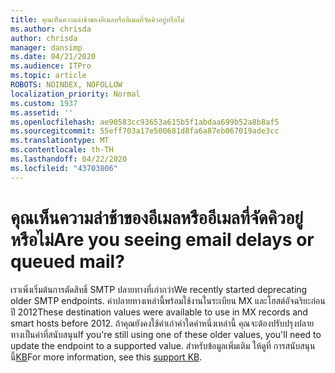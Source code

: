 ```yaml
---
title: คุณเห็นความล่าช้าของอีเมลหรืออีเมลที่จัดคิวอยู่หรือไม่
ms.author: chrisda
author: chrisda
manager: dansimp
ms.date: 04/21/2020
ms.audience: ITPro
ms.topic: article
ROBOTS: NOINDEX, NOFOLLOW
localization_priority: Normal
ms.custom: 1937
ms.assetid: ''
ms.openlocfilehash: ae90583cc93653a615b5f1abdaa699b52a8b8af5
ms.sourcegitcommit: 55eff703a17e500681d8fa6a87eb067019ade3cc
ms.translationtype: MT
ms.contentlocale: th-TH
ms.lasthandoff: 04/22/2020
ms.locfileid: "43703806"
---
```

# <a name="are-you-seeing-email-delays-or-queued-mail"></a><span data-ttu-id="257e9-102">คุณเห็นความล่าช้าของอีเมลหรืออีเมลที่จัดคิวอยู่หรือไม่</span><span class="sxs-lookup"><span data-stu-id="257e9-102">Are you seeing email delays or queued mail?</span></span>

<span data-ttu-id="257e9-103">เราเพิ่งเริ่มต้นการตัดสิทธิ์ SMTP ปลายทางที่เก่ากว่า</span><span class="sxs-lookup"><span data-stu-id="257e9-103">We recently started deprecating older SMTP endpoints.</span></span> <span data-ttu-id="257e9-104">ค่าปลายทางเหล่านี้พร้อมใช้งานในระเบียน MX และโฮสต์อัจฉริยะก่อนปี 2012</span><span class="sxs-lookup"><span data-stu-id="257e9-104">These destination values were available to use in MX records and smart hosts before 2012.</span></span> <span data-ttu-id="257e9-105">ถ้าคุณยังคงใช้ค่าเก่าค่าใดค่าหนึ่งเหล่านี้ คุณจะต้องปรับปรุงปลายทางเป็นค่าที่สนับสนุน</span><span class="sxs-lookup"><span data-stu-id="257e9-105">If you're still using one of these older values, you'll need to update the endpoint to a supported value.</span></span> <span data-ttu-id="257e9-106">สําหรับข้อมูลเพิ่มเติม ให้ดูที่ การสนับสนุนนี้[KB](https://support.microsoft.com/help/4057301/attr35-response-code-when-mail-is-sent-to-eop-exo)</span><span class="sxs-lookup"><span data-stu-id="257e9-106">For more information, see this [support KB](https://support.microsoft.com/help/4057301/attr35-response-code-when-mail-is-sent-to-eop-exo).</span></span>
